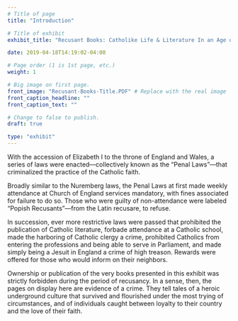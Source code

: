 ```yaml
---
# Title of page
title: "Introduction"

# Title of exhibit
exhibit_title: "Recusant Books: Catholike Life & Literature In an Age of Persecution"

date: 2019-04-18T14:19:02-04:00

# Page order (1 is 1st page, etc.)
weight: 1 

# Big image on first page.
front_image: "Recusant-Books-Title.PDF" # Replace with the real image
front_caption_headline: ""
front_caption_text: ""

# Change to false to publish.
draft: true

type: "exhibit"
---
```


With the accession of Elizabeth I to the throne of England and Wales, a series of laws were enacted—collectively known as the “Penal Laws”—that criminalized the practice of the Catholic faith.

Broadly similar to the Nuremberg laws, the Penal Laws at first made weekly attendance at Church of England services mandatory, with fines associated for failure to do so. Those who were guilty of non-attendance were labeled “Popish Recusants”—from the Latin recusare, to refuse.

In succession, ever more restrictive laws were passed that prohibited the publication of Catholic literature, forbade attendance at a Catholic school, made the harboring of Catholic clergy a crime, prohibited Catholics from entering the professions and being able to serve in Parliament, and made simply being a Jesuit in England a crime of high treason. Rewards were offered for those who would inform on their neighbors.

Ownership or publication of the very books presented in this exhibit was strictly forbidden during the period of recusancy. In a sense, then, the pages on display here are evidence of a crime. They tell tales of a heroic underground culture that survived and flourished under the most trying of circumstances, and of individuals caught between loyalty to their country and the love of their faith.
